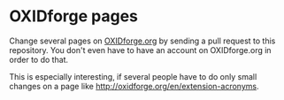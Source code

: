 # OXIDforge pages
Change several pages on [OXIDforge.org](http://oxidforge.org) by sending a pull request to this repository. You don't even have to have an account on OXIDforge.org in order to do that.

This is especially interesting, if several people have to do only small changes on a page like http://oxidforge.org/en/extension-acronyms.
